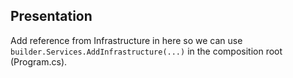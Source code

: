## Presentation
Add reference from Infrastructure in here so we can use ```builder.Services.AddInfrastructure(...)```  in the composition root (Program.cs).